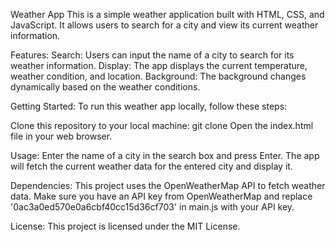 Weather App
This is a simple weather application built with HTML, CSS, and JavaScript. It allows users to search for a city and view its current weather information.

Features:
Search: Users can input the name of a city to search for its weather information.
Display: The app displays the current temperature, weather condition, and location.
Background: The background changes dynamically based on the weather conditions.

Getting Started:
To run this weather app locally, follow these steps:

Clone this repository to your local machine:
git clone <repository-url>
Open the index.html file in your web browser.

Usage:
Enter the name of a city in the search box and press Enter.
The app will fetch the current weather data for the entered city and display it.

Dependencies:
This project uses the OpenWeatherMap API to fetch weather data. Make sure you have an API key from OpenWeatherMap and replace '0ac3a0ed570e0a6cbf40cc15d36cf703' in main.js with your API key.

License:
This project is licensed under the MIT License.

